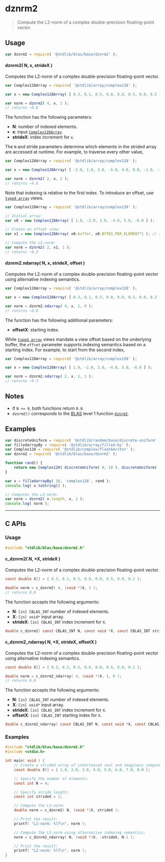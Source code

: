 <!--

@license Apache-2.0

Copyright (c) 2024 The Stdlib Authors.

Licensed under the Apache License, Version 2.0 (the "License");
you may not use this file except in compliance with the License.
You may obtain a copy of the License at

   http://www.apache.org/licenses/LICENSE-2.0

Unless required by applicable law or agreed to in writing, software
distributed under the License is distributed on an "AS IS" BASIS,
WITHOUT WARRANTIES OR CONDITIONS OF ANY KIND, either express or implied.
See the License for the specific language governing permissions and
limitations under the License.

-->

# dznrm2

> Compute the L2-norm of a complex double-precision floating-point vector.

<section class="usage">

## Usage

```javascript
var dznrm2 = require( '@stdlib/blas/base/dznrm2' );
```

#### dznrm2( N, x, strideX )

Computes the L2-norm of a complex double-precision floating-point vector.

```javascript
var Complex128Array = require( '@stdlib/array/complex128' );

var x = new Complex128Array( [ 0.3, 0.1, 0.5, 0.0, 0.0, 0.5, 0.0, 0.2 ] );

var norm = dznrm2( 4, x, 1 );
// returns ~0.8
```

The function has the following parameters:

-   **N**: number of indexed elements.
-   **x**: input [`Complex128Array`][@stdlib/array/complex128].
-   **strideX**: index increment for `x`.

The `N` and stride parameters determine which elements in the strided array are accessed at runtime. For example, to traverse every other value,

```javascript
var Complex128Array = require( '@stdlib/array/complex128' );

var x = new Complex128Array( [ -2.0, 1.0, 3.0, -5.0, 4.0, 0.0, -1.0, -3.0 ] );

var norm = dznrm2( 2, x, 2 );
// returns ~4.6
```

Note that indexing is relative to the first index. To introduce an offset, use [`typed array`][mdn-typed-array] views.

```javascript
var Complex128Array = require( '@stdlib/array/complex128' );

// Initial array:
var x0 = new Complex128Array( [ 1.0, -2.0, 3.0, -4.0, 5.0, -6.0 ] );

// Create an offset view:
var x1 = new Complex128Array( x0.buffer, x0.BYTES_PER_ELEMENT*1 ); // start at 2nd element

// Compute the L2-norm:
var norm = dznrm2( 2, x1, 1 );
// returns ~9.3
```

#### dznrm2.ndarray( N, x, strideX, offset )

Computes the L2-norm of a complex double-precision floating-point vector using alternative indexing semantics.

```javascript
var Complex128Array = require( '@stdlib/array/complex128' );

var x = new Complex128Array( [ 0.3, 0.1, 0.5, 0.0, 0.0, 0.5, 0.0, 0.2 ] );

var norm = dznrm2.ndarray( 4, x, 1, 0 );
// returns ~0.8
```

The function has the following additional parameters:

-   **offsetX**: starting index.

While [`typed array`][mdn-typed-array] views mandate a view offset based on the underlying buffer, the `offset` parameter supports indexing semantics based on a starting index. For example, to start from the second index,

```javascript
var Complex128Array = require( '@stdlib/array/complex128' );

var x = new Complex128Array( [ 1.0, -2.0, 3.0, -4.0, 5.0, -6.0 ] );

var norm = dznrm2.ndarray( 2, x, 1, 1 );
// returns ~9.3
```

</section>

<!-- /.usage -->

<section class="notes">

## Notes

-   If `N <= 0`, both functions return `0.0`.
-   `dznrm2()` corresponds to the [BLAS][blas] level 1 function [`dznrm2`][dznrm2].

</section>

<!-- /.notes -->

<section class="examples">

## Examples

<!-- eslint no-undef: "error" -->

```javascript
var discreteUniform = require( '@stdlib/random/base/discrete-uniform' );
var filledarrayBy = require( '@stdlib/array/filled-by' );
var Complex128 = require( '@stdlib/complex/float64/ctor' );
var dznrm2 = require( '@stdlib/blas/base/dznrm2' );

function rand() {
    return new Complex128( discreteUniform( 0, 10 ), discreteUniform( -5, 5 ) );
}

var x = filledarrayBy( 10, 'complex128', rand );
console.log( x.toString() );

// Computes the L2-norm:
var norm = dznrm2( x.length, x, 1 );
console.log( norm );
```

</section>

<!-- /.examples -->

<!-- C interface documentation. -->

* * *

<section class="c">

## C APIs

<!-- Section to include introductory text. Make sure to keep an empty line after the intro `section` element and another before the `/section` close. -->

<section class="intro">

</section>

<!-- /.intro -->

<!-- C usage documentation. -->

<section class="usage">

### Usage

```c
#include "stdlib/blas/base/dznrm2.h"
```

#### c_dznrm2( N, \*X, strideX )

Computes the L2-norm of a complex double-precision floating-point vector.

```c
const double X[] = { 0.3, 0.1, 0.5, 0.0, 0.0, 0.5, 0.0, 0.2 };

double norm = c_dznrm2( 4, (void *)X, 1 );
// returns 0.8
```

The function accepts the following arguments:

-   **N**: `[in] CBLAS_INT` number of indexed elements.
-   **X**: `[in] void*` input array.
-   **strideX**: `[in] CBLAS_INT` index increment for `X`.

```c
double c_dznrm2( const CBLAS_INT N, const void *X, const CBLAS_INT strideX );
```

#### c_dznrm2_ndarray( N, \*X, strideX, offsetX )

Computes the L2-norm of a complex double-precision floating-point vector using alternative indexing semantics.

```c
const double X[] = { 0.3, 0.1, 0.5, 0.0, 0.0, 0.5, 0.0, 0.2 };

double norm = c_dznrm2_ndarray( 4, (void *)X, 1, 0 );
// returns 0.8
```

The function accepts the following arguments:

-   **N**: `[in] CBLAS_INT` number of indexed elements.
-   **X**: `[in] void*` input array.
-   **strideX**: `[in] CBLAS_INT` index increment for `X`.
-   **offsetX**: `[in] CBLAS_INT` starting index for `X`.

```c
double c_dznrm2_ndarray( const CBLAS_INT N, const void *X, const CBLAS_INT strideX, const CBLAS_INT offsetX );
```

</section>

<!-- /.usage -->

<!-- C API usage notes. Make sure to keep an empty line after the `section` element and another before the `/section` close. -->

<section class="notes">

</section>

<!-- /.notes -->

<!-- C API usage examples. -->

<section class="examples">

### Examples

```c
#include "stdlib/blas/base/dznrm2.h"
#include <stdio.h>

int main( void ) {
    // Create a strided array of interleaved real and imaginary components:
    const double X[] = { 1.0, 2.0, 3.0, 4.0, 5.0, 6.0, 7.0, 8.0 };

    // Specify the number of elements:
    const int N = 4;

    // Specify stride length:
    const int strideX = 1;

    // Compute the L2-norm:
    double norm = c_dznrm2( N, (void *)X, strideX );

    // Print the result:
    printf( "L2-norm: %lf\n", norm );

    // Compute the L2-norm using alternative indexing semantics:
    norm = c_dznrm2_ndarray( N, (void *)X, -strideX, N-1 );

    // Print the result:
    printf( "L2-norm: %lf\n", norm );
}
```

</section>

<!-- /.examples -->

</section>

<!-- /.c -->

<!-- Section for related `stdlib` packages. Do not manually edit this section, as it is automatically populated. -->

<section class="related">

</section>

<!-- /.related -->

<!-- Section for all links. Make sure to keep an empty line after the `section` element and another before the `/section` close. -->

<section class="links">

[blas]: http://www.netlib.org/blas

[dznrm2]: https://netlib.org/lapack/explore-html//d1/d2a/group__nrm2_ga7f9f9febc6dc1836c9f5e7c1aa00b743.html

[@stdlib/array/complex128]: https://github.com/stdlib-js/array-complex128

[mdn-typed-array]: https://developer.mozilla.org/en-US/docs/Web/JavaScript/Reference/Global_Objects/TypedArray

</section>

<!-- /.links -->
